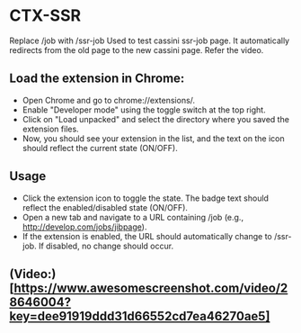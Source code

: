 # CTX-SSR
Replace /job with /ssr-job
Used to test cassini ssr-job page. It automatically redirects from the old page to the new cassini page. Refer the video.

## Load the extension in Chrome:
- Open Chrome and go to chrome://extensions/.
- Enable "Developer mode" using the toggle switch at the top right.
- Click on "Load unpacked" and select the directory where you saved the extension files.
- Now, you should see your extension in the list, and the text on the icon should reflect the current state (ON/OFF).

## Usage
- Click the extension icon to toggle the state. The badge text should reflect the enabled/disabled state (ON/OFF).
- Open a new tab and navigate to a URL containing /job (e.g., http://develop.com/jobs/jibpage).
- If the extension is enabled, the URL should automatically change to /ssr-job. If disabled, no change should occur.

## (Video:)[https://www.awesomescreenshot.com/video/28646004?key=dee91919ddd31d66552cd7ea46270ae5]
